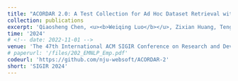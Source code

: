```yaml
---
title: "ACORDAR 2.0: A Test Collection for Ad Hoc Dataset Retrieval with Densely Pooled Datasets and Question-Style Queries"
collection: publications
excerpt: 'Qiaosheng Chen, <u><b>Weiqing Luo</b></u>, Zixian Huang, Tengteng Lin, Xiaxia Wang, Ahmet Soylu, Basil Ell, Baifan Zhou, Evgeny Kharlamov, Gong Cheng' 
time: '2024'
# <!-- date: 2022-11-01 -->
venue: 'The 47th International ACM SIGIR Conference on Research and Development in Information Retrieval'
# paperurl: '/files/202_EMNLP_Emp.pdf'
codeurl: 'https://github.com/nju-websoft/ACORDAR-2'
short: 'SIGIR 2024'
---
```

<!-- - **[SIGIR'24]** ACORDAR 2.0: A Test Collection for Ad Hoc Dataset Retrieval with Densely Pooled Datasets and Question-Style Queries \\
Qiaosheng Chen, **Weiqing Luo**, Zixian Huang, Tengteng Lin, Xiaxia Wang, Ahmet Soylu, Basil Ell, Baifan Zhou, Evgeny Kharlamov, Gong Cheng \\
[[paper](https://hcnaeg.github.io)]
[[code](https://github.com/nju-websoft/ACORDAR-2)]
[[proceedings](https://hcnaeg.github.io)]
[[BibTeX](https://hcnaeg.github.io)] -->
